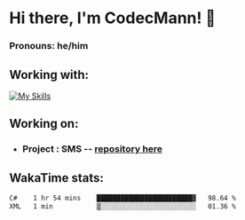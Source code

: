 # Hi there, I'm CodecMann! 👋

### Pronouns: he/him


## Working with:
[![My Skills](https://skillicons.dev/icons?i=kotlin,nodejs,django,python,bots&theme=dark)](https://skillicons.dev)


## Working on:
- ### Project : SMS -- [repository here](https://github.com/NikeStyleProject/project-sms)

## WakaTime stats:

<!--START_SECTION:waka-->

```txt
C#    1 hr 54 mins    ████████████████████████▓   98.64 %
XML   1 min           ▒░░░░░░░░░░░░░░░░░░░░░░░░   01.36 %
```

<!--END_SECTION:waka-->
